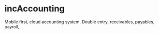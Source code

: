 # incAccounting
Mobile first, cloud accounting system.  Double entry, receivables, payables, payroll, 
